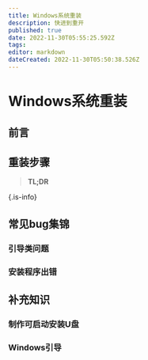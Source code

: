 ```yaml
---
title: Windows系统重装
description: 快进到重开
published: true
date: 2022-11-30T05:55:25.592Z
tags: 
editor: markdown
dateCreated: 2022-11-30T05:50:38.526Z
---
```


# Windows系统重装

## 前言

## 重装步骤

> **TL;DR**

{.is-info}

## 常见bug集锦

### 引导类问题

### 安装程序出错

## 补充知识

### 制作可启动安装U盘

### Windows引导
